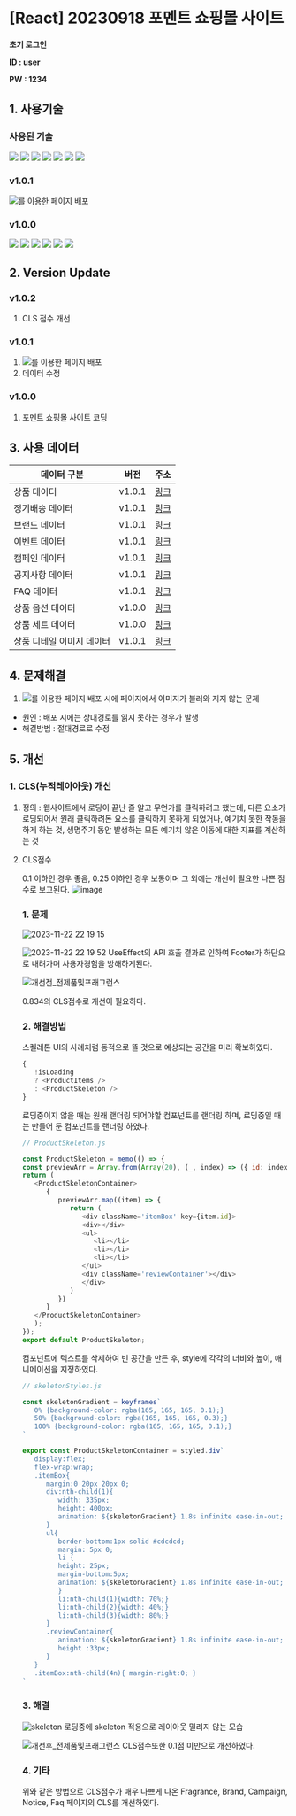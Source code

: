 # [React] 20230918 포멘트 쇼핑몰 사이트
**초기 로그인**

**ID : user**

**PW : 1234**
## 1. 사용기술
### 사용된 기술
<img src="https://img.shields.io/badge/Vite-646CFF?style=flat-square&logo=vite&logoColor=white"> <img src="https://img.shields.io/badge/React-61DAFB?style=flat-square&logo=react&logoColor=black"> <img src="https://img.shields.io/badge/JavaScript-F7DF1E?style=flat-square&logo=javascript&logoColor=black">   <img src="https://img.shields.io/badge/Axios-5A29E4?style=flat-square&logo=Axios&logoColor=white"> <img src="https://img.shields.io/badge/styled_components-DB7093?style=flat-square&logo=styledcomponents&logoColor=white"> <img src="https://img.shields.io/badge/zustand-999999?style=flat-square&logo=react&logoColor=black"> <img src="https://img.shields.io/badge/Netlify-00C7B7?style=flat-square&logo=Netlify&logoColor=black">

### v1.0.1
   <img src="https://img.shields.io/badge/Netlify-00C7B7?style=flat-square&logo=Netlify&logoColor=black">를 이용한 페이지 배포

### v1.0.0
   <img src="https://img.shields.io/badge/Vite-646CFF?style=flat-square&logo=vite&logoColor=white"> <img src="https://img.shields.io/badge/React-61DAFB?style=flat-square&logo=react&logoColor=black"> <img src="https://img.shields.io/badge/JavaScript-F7DF1E?style=flat-square&logo=javascript&logoColor=black">   <img src="https://img.shields.io/badge/Axios-5A29E4?style=flat-square&logo=Axios&logoColor=white"> <img src="https://img.shields.io/badge/styled_components-DB7093?style=flat-square&logo=styledcomponents&logoColor=white"> <img src="https://img.shields.io/badge/zustand-999999?style=flat-square&logo=react&logoColor=black">

## 2. Version Update
### v1.0.2
   1. CLS 점수 개선
### v1.0.1
   1. <img src="https://img.shields.io/badge/Netlify-00C7B7?style=flat-square&logo=Netlify&logoColor=black">를 이용한 페이지 배포
   2. 데이터 수정

### v1.0.0
   1. 포멘트 쇼핑몰 사이트 코딩

## 3. 사용 데이터
   
   | 데이터 구분               | 버전   | 주소                                                                                                                                                           |
   | ------------------------- | ------ | -------------------------------------------------------------------------------------------------------------------------------------------------------------- |
   | 상품 데이터               | v1.0.1 | [링크](https://gist.githubusercontent.com/audrhks29/64aa8b5dfcbeb875d59fcb45add63ea9/raw/e0b00ba1865c98b8fde594f9c763cc9742db4446/productData.json)            |
   | 정기배송 데이터           | v1.0.1 | [링크](https://gist.githubusercontent.com/audrhks29/ab74919bb77cf4c6497b593cb46e7cf6/raw/acf48ce5759ee372b46f779e2a7a518d1b7cda02/deliveyData.json)            |
   | 브랜드 데이터             | v1.0.1 | [링크](https://gist.githubusercontent.com/audrhks29/30351509c570ca1b6abd18b39d59bd52/raw/82f4cc520fea1d1a7cacda31ce1f0c3287a8b0a9/brandData.json)              |
   | 이벤트 데이터             | v1.0.1 | [링크](https://gist.githubusercontent.com/audrhks29/573624cbe2a9d995141725530b36980b/raw/a8bf3563ef4c2ab6d183b3c2ee21f32e5183ea10/eventData.json)              |
   | 캠페인 데이터             | v1.0.1 | [링크](https://gist.githubusercontent.com/audrhks29/be58bc1e4bf7c162ac113de06391d4be/raw/3135ea4ee356a939ed1143c80d8e4d349fd50b68/campaginData.json)           |
   | 공지사항 데이터           | v1.0.1 | [링크](https://gist.githubusercontent.com/audrhks29/1be23a49866f8d85b9d57c519256dec4/raw/a83180f474d2d0c80fdbfb251d9575b24c554b47/noticeData.json)             |
   | FAQ 데이터                | v1.0.1 | [링크](https://gist.githubusercontent.com/audrhks29/161cb16bd1759a0609ae0d5fe4cd8d6d/raw/4b68d44e401ebcdc5b8f346f6411057e5abfe685/faqData.json)                |
   | 상품 옵션 데이터          | v1.0.0 | [링크](https://gist.githubusercontent.com/audrhks29/be6ae36bcb49942a0480aecf238cdb73/raw/919061d2b0accf458c9f62803b8016a30fa8f338/productOptionData.json)      |
   | 상품 세트 데이터          | v1.0.0 | [링크](https://gist.githubusercontent.com/audrhks29/c5cc0a999cdc547ff64acb0ae1c9c905/raw/c99fcd6340d47fca7fd1025a2ebc395a22d6c134/productSetData.json)         |
   | 상품 디테일 이미지 데이터 | v1.0.1 | [링크](https://gist.githubusercontent.com/audrhks29/caa13ccf491746f824fe181d779aed55/raw/b98fe8341e2793656bb27734a27631092a06823d/productDetailImageData.json) |

   ## 4. 문제해결
   1. <img src="https://img.shields.io/badge/Netlify-00C7B7?style=flat-square&logo=Netlify&logoColor=black">를 이용한 페이지 배포 시에 페이지에서 이미지가 불러와 지지 않는 문제 
  - 원인 : 배포 시에는 상대경로를 읽지 못하는 경우가 발생
  - 해결방법 : 절대경로로 수정
   ## 5. 개선
   ### 1. CLS(누적레이아웃) 개선
   1. 정의 : 웹사이트에서 로딩이 끝난 줄 알고 무언가를 클릭하려고 했는데, 다른 요소가 로딩되어서 원래 클릭하려돈 요소를 클릭하지 못하게 되었거나, 예기치 못한 작동을 하게 하는 것, 생명주기 동안 발생하는 모든 예기치 않은 이동에 대한 지표를 계산하는 것
   2. CLS점수 
   
      0.1 이하인 경우 좋음, 0.25 이하인 경우 보통이며 그 외에는 개선이 필요한 나쁜 점수로 보고된다.
      ![image](https://github.com/audrhks29/Forment/assets/130128690/a994c509-357c-4c61-8960-5b448456f52f)
      ### 1. 문제
      ![2023-11-22 22 19 15](https://github.com/audrhks29/Forment/assets/130128690/91f1ebb9-bc7c-4522-89b7-636acfda760d)

      ![2023-11-22 22 19 52](https://github.com/audrhks29/Forment/assets/130128690/3944a43f-4e0a-4c89-8095-3fb4aee0aa84)
      UseEffect의 API 호출 결과로 인하여 Footer가 하단으로 내려가며 사용자경험을 방해하게된다.

      ![개선전_전제품및프래그런스](https://github.com/audrhks29/Forment/assets/130128690/18551937-e026-4e91-878a-72b8ac56d7d3)

      0.834의 CLS점수로 개선이 필요하다.
      ### 2. 해결방법
         스켈레톤 UI의 사례처럼 동적으로 뜰 것으로 예상되는 공간을 미리 확보하였다.
         ```js
         {
            !isLoading
            ? <ProductItems />
            : <ProductSkeleton />
         }
         ```
         로딩중이지 않을 때는 원래 랜더링 되어야할 <ProductItems/> 컴포넌트를 랜더링 하며, 로딩중일 때는 만들어 둔 <ProductSkeleton/> 컴포넌트를 랜더링 하였다.
         ```js
         // ProductSkeleton.js

         const ProductSkeleton = memo(() => {
         const previewArr = Array.from(Array(20), (_, index) => ({ id: index + 1 }));
         return (
            <ProductSkeletonContainer>
               {
                  previewArr.map((item) => {
                     return (
                        <div className='itemBox' key={item.id}>
                        <div></div>
                        <ul>
                           <li></li>
                           <li></li>
                           <li></li>
                        </ul>
                        <div className='reviewContainer'></div>
                        </div>
                     )
                  })
               }
            </ProductSkeletonContainer>
            );
         });
         export default ProductSkeleton;
         ```
         <ProductItems/> 컴포넌트에 텍스트를 삭제하여 빈 공간을 만든 후, style에 각각의 너비와 높이, 애니메이션을 지정하였다.
         ```js
         // skeletonStyles.js
         
         const skeletonGradient = keyframes`
            0% {background-color: rgba(165, 165, 165, 0.1);}
            50% {background-color: rgba(165, 165, 165, 0.3);}
            100% {background-color: rgba(165, 165, 165, 0.1);}
         `

         export const ProductSkeletonContainer = styled.div`
            display:flex;
            flex-wrap:wrap;
            .itemBox{
               margin:0 20px 20px 0;
               div:nth-child(1){
                  width: 335px;
                  height: 400px;
                  animation: ${skeletonGradient} 1.8s infinite ease-in-out;
               }
               ul{
                  border-bottom:1px solid #cdcdcd;
                  margin: 5px 0;
                  li { 
                  height: 25px;
                  margin-bottom:5px;
                  animation: ${skeletonGradient} 1.8s infinite ease-in-out;
                  }
                  li:nth-child(1){width: 70%;}
                  li:nth-child(2){width: 40%;}
                  li:nth-child(3){width: 80%;}
               }
               .reviewContainer{
                  animation: ${skeletonGradient} 1.8s infinite ease-in-out;
                  height :33px;
               }
            }
            .itemBox:nth-child(4n){ margin-right:0; }
         `
         ```
         ### 3. 해결
         ![skeleton](https://github.com/audrhks29/Forment/assets/130128690/7b8713d7-06be-4ec5-8c5d-59139d54a9c5)
         로딩중에 skeleton 적용으로 레이아웃 밀리지 않는 모습

         ![개선후_전제품및프래그런스](https://github.com/audrhks29/Forment/assets/130128690/95149a95-dc54-4912-9440-bce2e7f5afd3)
         CLS점수또한 0.1점 미만으로 개선하였다.

         ### 4. 기타
         위와 같은 방법으로 CLS점수가 매우 나쁘게 나온 Fragrance, Brand, Campaign, Notice, Faq 페이지의 CLS를 개선하였다.
      


      
